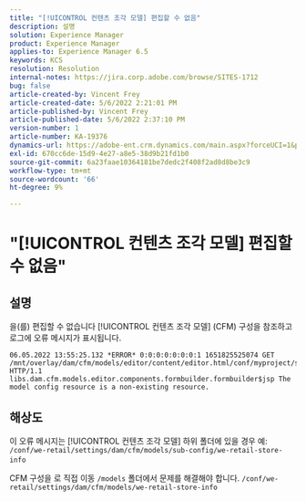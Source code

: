 ```yaml
---
title: "[!UICONTROL 컨텐츠 조각 모델] 편집할 수 없음"
description: 설명
solution: Experience Manager
product: Experience Manager
applies-to: Experience Manager 6.5
keywords: KCS
resolution: Resolution
internal-notes: https://jira.corp.adobe.com/browse/SITES-1712
bug: false
article-created-by: Vincent Frey
article-created-date: 5/6/2022 2:21:01 PM
article-published-by: Vincent Frey
article-published-date: 5/6/2022 2:37:10 PM
version-number: 1
article-number: KA-19376
dynamics-url: https://adobe-ent.crm.dynamics.com/main.aspx?forceUCI=1&pagetype=entityrecord&etn=knowledgearticle&id=c91330bb-47cd-ec11-a7b5-6045bd00db25
exl-id: 670cc6de-15d9-4e27-a8e5-38d9b21fd1b0
source-git-commit: 6a23faae10364181be7dedc2f408f2ad8d8be3c9
workflow-type: tm+mt
source-wordcount: '66'
ht-degree: 9%

---
```


# &quot;[!UICONTROL 컨텐츠 조각 모델] 편집할 수 없음&quot;

## 설명


을(를) 편집할 수 없습니다 [!UICONTROL 컨텐츠 조각 모델] (CFM) 구성을 참조하고 로그에 오류 메시지가 표시됩니다.

```
06.05.2022 13:55:25.132 *ERROR* 0:0:0:0:0:0:0:1 1651825525074 GET 
/mnt/overlay/dam/cfm/models/editor/content/editor.html/conf/myproject/settings/dam/cfm/models/mycompanymodels HTTP/1.1 
libs.dam.cfm.models.editor.components.formbuilder.formbuilder$jsp The model config resource is a non-existing resource.
```

## 해상도


이 오류 메시지는 [!UICONTROL 컨텐츠 조각 모델] 하위 폴더에 있을 경우
예: `/conf/we-retail/settings/dam/cfm/models/sub-config/we-retail-store-info` 

CFM 구성을 로 직접 이동 `/models` 폴더에서 문제를 해결해야 합니다.
`/conf/we-retail/settings/dam/cfm/models/we-retail-store-info`
